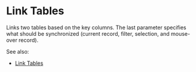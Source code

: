 <!-- TITLE: Link Tables -->
<!-- SUBTITLE: -->

# Link Tables

Links two tables based on the key columns. 
The last parameter specifies what should be synchronized (current record, filter, selection, 
and mouse-over record).

See also:

* [Link Tables](../explore/link-tables.md) 